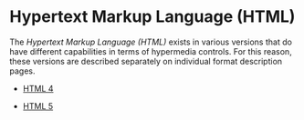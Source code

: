# Hypertext Markup Language (HTML)

The *Hypertext Markup Language (HTML)* exists in various versions that do have different capabilities in terms of hypermedia controls. For this reason, these versions are described separately on individual format description pages.

* [HTML 4](HTML4.md)

* [HTML 5](HTML5.md)